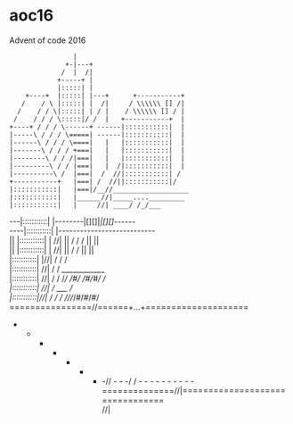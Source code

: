 # aoc16
Advent of code 2016

                    |                              
                  +-|---+                          
                 /  |  /|                          
                +-----+ |                          
                |:::::| |                          
        +----+  |:::::| |---+      +-----------+   
       /    / \ |:::::| |  /|     / \\\\\\ [] /|   
      /    / / \|:::::| | / |    / \\\\\\ [] / |   
     /    / / / \:::::|/ /  |   +-----------+  |   
    +----+ / / / \------+ ------|:::::::::::|  |   
    |-----\ / / / \=====| ------|:::::::::::|  |   
    |------\ / / / \====|   |   |:::::::::::|  |   
    |-------\ / / / +===|   |   |:::::::::::|  |   
    |--------\ / / /|===|   |   |:::::::::::|  |   
    |---------\ / / |===|   |  /|:::::::::::|  |   
    |----------\ /  |===|  /  //|:::::::::::| /    
    +-----------+   |===| /  //||:::::::::::|/     
    |:::::::::::|   |===|/__//___________________  
    |:::::::::::|   |______//|_____...._________   
    |:::::::::::|   |     //| ____/ /_/___         
 ---|:::::::::::|   |--------|[][]|_|[][]_\------  
----|:::::::::::|   |---------------------------   
 || |:::::::::::|   |  //| ||  / / / ||      ||    
 || |:::::::::::|   | //|  || /   /  ||      ||    
    |:::::::::::|   |//|     / / /                 
    |:::::::::::|   //|     /   /   ____________   
    |:::::::::::|  //|     / / /___/ /#/ /#/#/ /   
    |:::::::::::| //|     /    ___            /    
    |:::::::::::|//|     / / /   /_/_/_/#/#/#/     
================//======+...+====================  
 - - - - - - - -// - - -/   / - - - - - - - - - -  
==============//|================================  
             //|                                    
